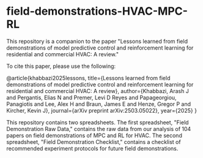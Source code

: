 # field-demonstrations-HVAC-MPC-RL

This repository is a companion to the paper "Lessons learned from field demonstrations of model predictive control and reinforcement learning for residential and commercial HVAC: A review."

To cite this paper, please use the following: 

@article{khabbazi2025lessons,
  title={Lessons learned from field demonstrations of model predictive control and reinforcement learning for residential and commercial HVAC: A review},
  author={Khabbazi, Arash J and Pergantis, Elias N and Premer, Levi D Reyes and Papageorgiou, Panagiotis and Lee, Alex H and Braun, James E and Henze, Gregor P and Kircher, Kevin J},
  journal={arXiv preprint arXiv:2503.05022},
  year={2025}
}

This repository contains two spreadsheets. The first spreadsheet, "Field Demonstration Raw Data," contains the raw data from our analysis of 104 papers on field demonstrations of MPC and RL for HVAC. The second spreadsheet, "Field Demonstration Checklist," contains a checklist of recommended experiment protocols for future field demonstrations.
